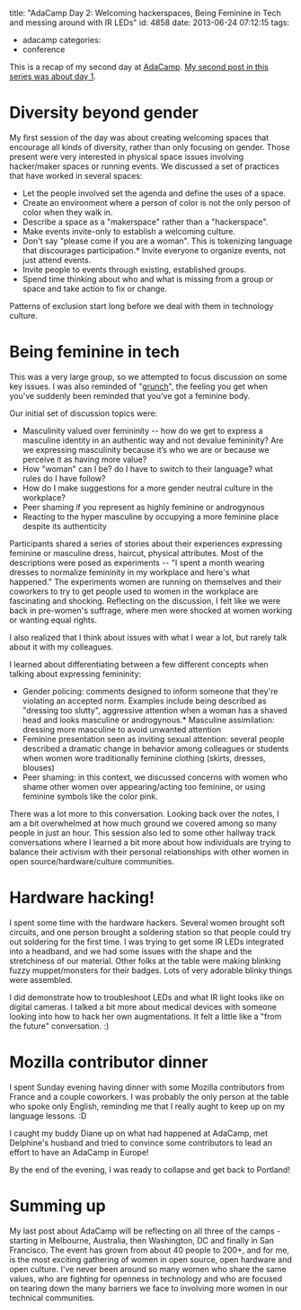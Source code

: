 title: "AdaCamp Day 2: Welcoming hackerspaces, Being Feminine in Tech and messing around with IR LEDs"
id: 4858
date: 2013-06-24 07:12:15
tags: 
- adacamp
categories: 
- conference

This is a recap of my second day at [AdaCamp](http://sf.adacamp.org/). [My second post in this series was about day 1](http://www.chesnok.com/daily/2013/06/09/adacamp-day-1-allies-workshop-opw-the-likeability-paradox-and-depressionactivism/).

# Diversity beyond gender

My first session of the day was about creating welcoming spaces that encourage all kinds of diversity, rather than only focusing on gender. Those present were very interested in physical space issues involving hacker/maker spaces or running events. We discussed a set of practices that have worked in several spaces:

*   Let the people involved set the agenda and define the uses of a space.
*   Create an environment where a person of color is not the only person of color when they walk in.
*   Describe a space as a "makerspace" rather than a "hackerspace".
*   Make events invite-only to establish a welcoming culture.
*   Don't say "please come if you are a woman". This is tokenizing language that discourages participation.*   Invite everyone to organize events, not just attend events.
*   Invite people to events through existing, established groups.
*   Spend time thinking about who and what is missing from a group or space and take action to fix or change.

Patterns of exclusion start long before we deal with them in technology culture.

# Being feminine in tech

This was a very large group, so we attempted to focus discussion on some key issues. I was also reminded of "[grunch](http://geekfeminism.wikia.com/wiki/Grunch)", the feeling you get when you've suddenly been reminded that you've got a feminine body.

Our initial set of discussion topics were:

*   Masculinity valued over femininity -- how do we get to express a masculine identity in an authentic way and not devalue femininity? Are we expressing masculinity because it’s who we are or because we perceive it as having more value?
*   How "woman" can I be? do I have to switch to their language? what rules do I have follow?
*   How do I make suggestions for a more gender neutral culture in the workplace?
*   Peer shaming if you represent as highly feminine or androgynous
*   Reacting to the hyper masculine by occupying a more feminine place despite its authenticity

Participants shared a series of stories about their experiences expressing feminine or masculine dress, haircut, physical attributes. Most of the descriptions were posed as experiments -- "I spent a month wearing dresses to normalize femininity in my workplace and here's what happened." The experiments women are running on themselves and their coworkers to try to get people used to women in the workplace are fascinating and shocking. Reflecting on the discussion, I felt like we were back in pre-women's suffrage, where men were shocked at women working or wanting equal rights.

I also realized that I think about issues with what I wear a lot, but rarely talk about it with my colleagues.

I learned about differentiating between a few different concepts when talking about expressing femininity:

*   Gender policing: comments designed to inform someone that they're violating an accepted norm. Examples include being described as "dressing too slutty", aggressive attention when a woman has a shaved head and looks masculine or androgynous.*   Masculine assimilation: dressing more masculine to avoid unwanted attention
*   Feminine presentation seen as inviting sexual attention: several people described a dramatic change in behavior among colleagues or students when women wore traditionally feminine clothing (skirts, dresses, blouses)
*   Peer shaming: in this context, we discussed concerns with women who shame other women over appearing/acting too feminine, or using feminine symbols like the color pink.

There was a lot more to this conversation. Looking back over the notes, I am a bit overwhelmed at how much ground we covered among so many people in just an hour. This session also led to some other hallway track conversations where I learned a bit more about how individuals are trying to balance their activism with their personal relationships with other women in open source/hardware/culture communities.

# Hardware hacking!

I spent some time with the hardware hackers. Several women brought soft circuits, and one person brought a soldering station so that people could try out soldering for the first time. I was trying to get some IR LEDs integrated into a headband, and we had some issues with the shape and the stretchiness of our material. Other folks at the table were making blinking fuzzy muppet/monsters for their badges. Lots of very adorable blinky things were assembled.

I did demonstrate how to troubleshoot LEDs and what IR light looks like on digital cameras. I talked a bit more about medical devices with someone looking into how to hack her own augmentations. It felt a little like a "from the future" conversation. :)

# Mozilla contributor dinner

I spent Sunday evening having dinner with some Mozilla contributors from France and a couple coworkers. I was probably the only person at the table who spoke only English, reminding me that I really aught to keep up on my language lessons. :D

I caught my buddy Diane up on what had happened at AdaCamp, met Delphine's husband and tried to convince some contributors to lead an effort to have an AdaCamp in Europe!

By the end of the evening, I was ready to collapse and get back to Portland!

# Summing up

My last post about AdaCamp will be reflecting on all three of the camps - starting in Melbourne, Australia, then Washington, DC and finally in San Francisco. The event has grown from about 40 people to 200+, and for me, is the most exciting gathering of women in open source, open hardware and open culture. I've never been around so many women who share the same values, who are fighting for openness in technology and who are focused on tearing down the many barriers we face to involving more women in our technical communities.
